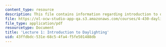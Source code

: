 ```yaml
---
content_type: resource
description: This file contains information regarding introduction to daylighting.
file: https://ol-ocw-studio-app-qa.s3.amazonaws.com/courses/4-430-daylighting-spring-2012/43ffdbdc531e68c54fa4f5fe501488db_MIT4_430S12_lec01.pdf
file_type: application/pdf
resourcetype: Document
title: 'Lecture 1: Introduction to Daylighting'
uid: 43ffdbdc-531e-68c5-4fa4-f5fe501488db
---
```

